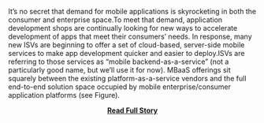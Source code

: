 <p>It’s no secret that demand for mobile applications is skyrocketing in both the consumer and enterprise space.To meet that demand, application development shops are continually looking for new ways to accelerate development of apps that meet their consumers’ needs. In response, many new ISVs are beginning to offer a set of cloud-based, server-side mobile services to make app development quicker and easier to deploy.ISVs are referring to those services as “mobile backend-as-a-service” (not a particularly good name, but we’ll use it for now). MBaaS offerings sit squarely between the existing platform-as-a-service vendors and the full end-to-end solution space occupied by mobile enterprise/consumer application platforms (see Figure).</p>
<center><p><a href="http://blogs.forrester.com/michael_facemire/12-04-25-mobile_backend_as_a_service_the_new_lightweight_middleware" style='padding:25px; font-sze:18px; font-weight: bold;'>Read Full Story</a></p></center>
